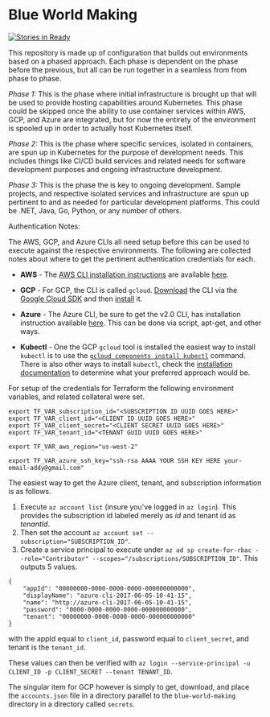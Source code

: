 # Blue World Making

[![Stories in Ready](https://badge.waffle.io/Adron/blue-world-making.png?label=ready&title=Ready)](http://waffle.io/Adron/blue-world-making)

This repository is made up of configuration that builds out environments based on a phased approach. Each phase is dependent on the phase before the previous, but all can be run together in a seamless from from phase to phase.

*Phase 1:* This is the phase where initial infrastructure is brought up that will be used to provide hosting capabilities around Kubernetes. This phase could be skipped once the ability to use container services within AWS, GCP, and Azure are integrated, but for now the entirety of the environment is spooled up in order to actually host Kubernetes itself.

*Phase 2:* This is the phase where specific services, isolated in containers, are spun up in Kubernetes for the purpose of development needs. This includes things like CI/CD build services and related needs for software development purposes and ongoing infrastructure development.

*Phase 3:* This is the phase the is key to ongoing development. Sample projects, and respective isolated services and infrastructure are spun up pertinent to and as needed for particular development platforms. This could be .NET, Java, Go, Python, or any number of others.

Authentication Notes:

The AWS, GCP, and Azure CLIs all need setup before this can be used to execute against the respective environments. The following are collected notes about where to get the pertinent authentication credentials for each.

* **AWS** - The [AWS CLI installation instructions](https://aws.amazon.com/cli/) are available [here](https://aws.amazon.com/cli/).

* **GCP** - For GCP, the CLI is called `gcloud`. [Download](https://cloud.google.com/sdk/docs/#install_the_latest_cloud_tools_version_cloudsdk_current_version) the CLI via the [Google Cloud SDK](https://cloud.google.com/sdk/) and then [install](https://cloud.google.com/sdk/downloads) it.

* **Azure** - The Azure CLI, be sure to get the v2.0 CLI, has installation instruction available [here](https://docs.microsoft.com/en-us/cli/azure/install-azure-cli?view=azure-cli-latest). This can be done via script, apt-get, and other ways.

* **Kubectl** - One the GCP `gcloud` tool is installed the easiest way to install `kubectl` is to use the [`gcloud components install kubectl`](https://kubernetes.io/docs/tasks/tools/install-kubectl/#download-as-part-of-the-google-cloud-sdk) command. There is also other ways to install `kubectl`, check the [installation documentation](https://kubernetes.io/docs/tasks/tools/install-kubectl/) to determine what your preferred approach would be.

For setup of the credentials for Terraform the following environment variables, and related collateral were set.

```
export TF_VAR_subscription_id="<SUBSCRIPTION ID UUID GOES HERE>"
export TF_VAR_client_id="<CLIENT ID UUID GOES HERE>"
export TF_VAR_client_secret="<CLIENT SECRET UUID GOES HERE>"
export TF_VAR_tenant_id="<TENANT GUID UUID GOES HERE>"

export TF_VAR_aws_region="us-west-2"

export TF_VAR_azure_ssh_key="ssh-rsa AAAA YOUR SSH KEY HERE your-email-addy@gmail.com"
```

The easiest way to get the Azure client, tenant, and subscription information is as follows.

1. Execute `az account list` (insure you've logged in `az login`). This provides the subscription id labeled merely as *id* and tenant id as *tenantId*.
2. Then set the account `az account set --subscription="SUBSCRIPTION_ID"`.
3. Create a service principal to execute under `az ad sp create-for-rbac --role="Contributor" --scopes="/subscriptions/SUBSCRIPTION_ID"`. This outputs 5 values. 
```
{
    "appId": "00000000-0000-0000-0000-000000000000",
    "displayName": "azure-cli-2017-06-05-10-41-15",
    "name": "http://azure-cli-2017-06-05-10-41-15",
    "password": "0000-0000-0000-0000-000000000000",
    "tenant": "00000000-0000-0000-0000-000000000000"
}
```
with the appId equal to `client_id`, password equal to `client_secret`, and tenant is the `tenant_id`.  

These values can then be verified with `az login --service-principal -u CLIENT_ID -p CLIENT_SECRET --tenant TENANT_ID`.

The singular item for GCP however is simply to get, download, and place the `accounts.json` file in a directory parallel to the `blue-world-making` directory in a directory called `secrets`.


